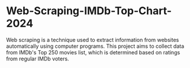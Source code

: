 # Web-Scraping-IMDb-Top-Chart-2024
Web scraping is a technique used to extract information from websites automatically using computer programs. This project aims to collect data from IMDb's Top 250 movies list, which is determined based on ratings from regular IMDb voters.
